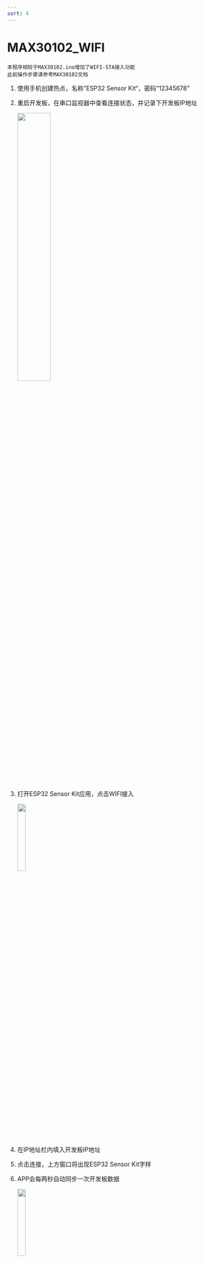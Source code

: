 ```yaml
---
sort: 4
---
```


# MAX30102_WIFI

```
本程序相较于MAX30102.ino增加了WIFI-STA接入功能
此前操作步骤请参考MAX30102文档
```

1. 使用手机创建热点，名称”ESP32 Sensor Kit“，密码“12345678”

2. 重启开发板，在串口监视器中查看连接状态，并记录下开发板IP地址

    <img decoding="async" src="https://addison-cq.github.io/ESP32SensorKit/images/Snipaste_2022-11-11_13-48-55.png" width="40%">


3. 打开ESP32 Sensor Kit应用，点击WIFI接入

    <img decoding="async" src="https://addison-cq.github.io/ESP32SensorKit/images/Screenshot_20221111_123302_com.example.esp32sensorkit_f.jpg" width="20%">

4. 在IP地址栏内填入开发板IP地址

5. 点击连接，上方窗口将出现ESP32 Sensor Kit字样

6. APP会每两秒自动同步一次开发板数据

    <img decoding="async" src="https://addison-cq.github.io/ESP32SensorKit/images/Screenshot_20221111_135141_com.example.esp32sensorkit_f.jpg" width="20%">

